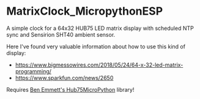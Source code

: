# MatrixClock_MicropythonESP
A simple clock for a 64x32 HUB75 LED matrix display with scheduled NTP sync and Sensirion SHT40 ambient sensor.

Here I've found very valuable information about how to use this kind of display:
- https://www.bigmessowires.com/2018/05/24/64-x-32-led-matrix-programming/
- https://www.sparkfun.com/news/2650

Requires [Ben Emmett's Hub75MicroPython](https://github.com/benjohnemmett/Hub75MicroPython) library!
